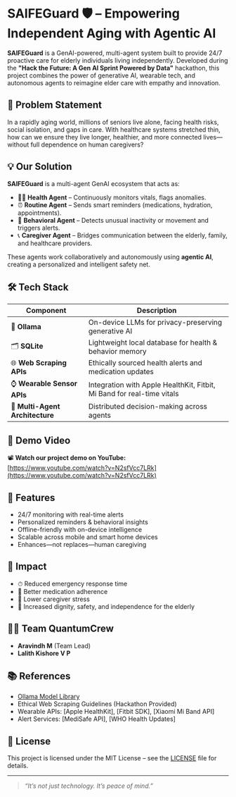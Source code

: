 # SAIFEGuard 🛡️ – Empowering Independent Aging with Agentic AI

**SAIFEGuard** is a GenAI-powered, multi-agent system built to provide 24/7 proactive care for elderly individuals living independently. Developed during the **"Hack the Future: A Gen AI Sprint Powered by Data"** hackathon, this project combines the power of generative AI, wearable tech, and autonomous agents to reimagine elder care with empathy and innovation.

## 🧠 Problem Statement

In a rapidly aging world, millions of seniors live alone, facing health risks, social isolation, and gaps in care. With healthcare systems stretched thin, how can we ensure they live longer, healthier, and more connected lives—without full dependence on human caregivers?

## 💡 Our Solution

**SAIFEGuard** is a multi-agent GenAI ecosystem that acts as:
- 👩‍⚕️ **Health Agent** – Continuously monitors vitals, flags anomalies.
- ⏰ **Routine Agent** – Sends smart reminders (medications, hydration, appointments).
- 🧠 **Behavioral Agent** – Detects unusual inactivity or movement and triggers alerts.
- 📞 **Caregiver Agent** – Bridges communication between the elderly, family, and healthcare providers.

These agents work collaboratively and autonomously using **agentic AI**, creating a personalized and intelligent safety net.

## 🛠 Tech Stack

| Component | Description |
|----------|-------------|
| 🧠 **Ollama** | On-device LLMs for privacy-preserving generative AI |
| 🗂 **SQLite** | Lightweight local database for health & behavior memory |
| 🌐 **Web Scraping APIs** | Ethically sourced health alerts and medication updates |
| ⌚ **Wearable Sensor APIs** | Integration with Apple HealthKit, Fitbit, Mi Band for real-time vitals |
| 🤖 **Multi-Agent Architecture** | Distributed decision-making across agents |

## 🎥 Demo Video

📽️ **Watch our project demo on YouTube:**  
[https://www.youtube.com/watch?v=N2sfVcc7LRk](https://www.youtube.com/watch?v=N2sfVcc7LRk)

## 🚀 Features

- 24/7 monitoring with real-time alerts
- Personalized reminders & behavioral insights
- Offline-friendly with on-device intelligence
- Scalable across mobile and smart home devices
- Enhances—not replaces—human caregiving

## 💖 Impact

- ⏱ Reduced emergency response time  
- 💊 Better medication adherence  
- 🧘 Lower caregiver stress  
- 🧓 Increased dignity, safety, and independence for the elderly

## 🧑‍💻 Team QuantumCrew

- **Aravindh M** (Team Lead)  
- **Lalith Kishore V P**

## 📚 References

- [Ollama Model Library](https://ollama.com/library)  
- Ethical Web Scraping Guidelines (Hackathon Provided)  
- Wearable APIs: [Apple HealthKit], [Fitbit SDK], [Xiaomi Mi Band API]  
- Alert Services: [MediSafe API], [WHO Health Updates]

## 📄 License

This project is licensed under the MIT License – see the [LICENSE](LICENSE) file for details.

---

> *“It’s not just technology. It’s peace of mind.”*

